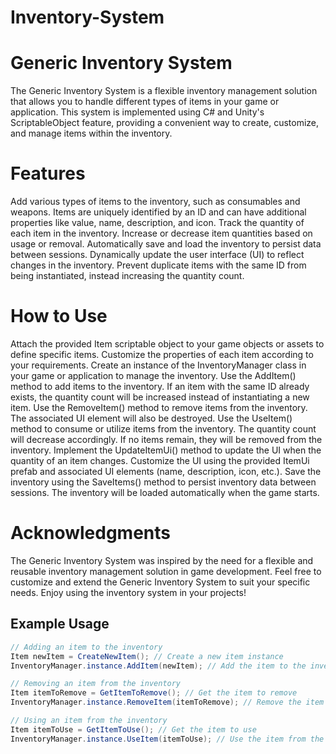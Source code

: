 # Inventory-System
# Generic Inventory System
The Generic Inventory System is a flexible inventory management solution that allows you to handle different types of items in your game or application. This system is implemented using C# and Unity's ScriptableObject feature, providing a convenient way to create, customize, and manage items within the inventory.

# Features
Add various types of items to the inventory, such as consumables and weapons.
Items are uniquely identified by an ID and can have additional properties like value, name, description, and icon.
Track the quantity of each item in the inventory.
Increase or decrease item quantities based on usage or removal.
Automatically save and load the inventory to persist data between sessions.
Dynamically update the user interface (UI) to reflect changes in the inventory.
Prevent duplicate items with the same ID from being instantiated, instead increasing the quantity count.

# How to Use
Attach the provided Item scriptable object to your game objects or assets to define specific items. Customize the properties of each item according to your requirements.
Create an instance of the InventoryManager class in your game or application to manage the inventory.
Use the AddItem() method to add items to the inventory. If an item with the same ID already exists, the quantity count will be increased instead of instantiating a new item.
Use the RemoveItem() method to remove items from the inventory. The associated UI element will also be destroyed.
Use the UseItem() method to consume or utilize items from the inventory. The quantity count will decrease accordingly. If no items remain, they will be removed from the inventory.
Implement the UpdateItemUi() method to update the UI when the quantity of an item changes.
Customize the UI using the provided ItemUi prefab and associated UI elements (name, description, icon, etc.).
Save the inventory using the SaveItems() method to persist inventory data between sessions. The inventory will be loaded automatically when the game starts.

# Acknowledgments
The Generic Inventory System was inspired by the need for a flexible and reusable inventory management solution in game development.
Feel free to customize and extend the Generic Inventory System to suit your specific needs. Enjoy using the inventory system in your projects!

## Example Usage

```csharp
// Adding an item to the inventory
Item newItem = CreateNewItem(); // Create a new item instance
InventoryManager.instance.AddItem(newItem); // Add the item to the inventory

// Removing an item from the inventory
Item itemToRemove = GetItemToRemove(); // Get the item to remove
InventoryManager.instance.RemoveItem(itemToRemove); // Remove the item from the inventory

// Using an item from the inventory
Item itemToUse = GetItemToUse(); // Get the item to use
InventoryManager.instance.UseItem(itemToUse); // Use the item from the inventory







